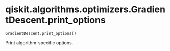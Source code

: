 # qiskit.algorithms.optimizers.GradientDescent.print\_options

`GradientDescent.print_options()`

Print algorithm-specific options.
